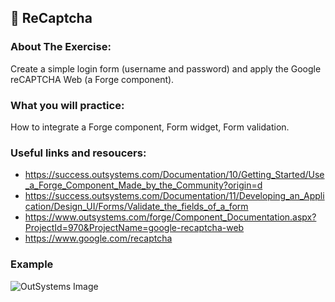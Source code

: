 ## :ledger: ReCaptcha

### About The Exercise:

Create a simple login form (username and password) and apply the Google reCAPTCHA Web (a Forge component).

### What you will practice:

How to integrate a Forge component, Form widget, Form validation.

### Useful links and resoucers:

- https://success.outsystems.com/Documentation/10/Getting_Started/Use_a_Forge_Component_Made_by_the_Community?origin=d
- https://success.outsystems.com/Documentation/11/Developing_an_Application/Design_UI/Forms/Validate_the_fields_of_a_form
- https://www.outsystems.com/forge/Component_Documentation.aspx?ProjectId=970&ProjectName=google-recaptcha-web
- https://www.google.com/recaptcha 

### Example
![OutSystems Image](./Samples/.png)
